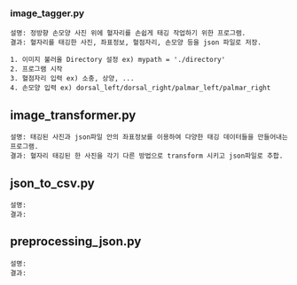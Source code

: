 ### image_tagger.py
    설명: 정방향 손모양 사진 위에 혈자리를 손쉽게 태깅 작업하기 위한 프로그램.  
    결과: 혈자리를 태깅한 사진, 좌표정보, 혈점자리, 손모양 등을 json 파일로 저장.
    
    1. 이미지 불러올 Directory 설정 ex) mypath = './directory'
    2. 프로그램 시작
    3. 혈점자리 입력 ex) 소충, 상양, ...
    4. 손모양 입력 ex) dorsal_left/dorsal_right/palmar_left/palmar_right

## image_transformer.py
    설명: 태깅된 사진과 json파일 안의 좌표정보를 이용하여 다양한 태깅 데이터들을 만들어내는 프로그램.
    결과: 혈자리 태깅된 한 사진을 각기 다른 방법으로 transform 시키고 json파일로 추합. 

## json_to_csv.py
    설명: 
    결과:

## preprocessing_json.py
    설명: 
    결과:
